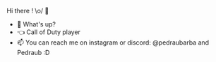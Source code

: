 Hi there ! \o/ 👋

- 👋 What's up?
- :point_left: Call of Duty player
- 📫 You can reach me on instagram or discord: @pedraubarba and Pedraub :D

<!---
PedroBarbosaSw/PedroBarbosaSw is a ✨ special ✨ repository because its `README.md` (this file) appears on your GitHub profile.
You can click the Preview link to take a look at your changes.
--->
